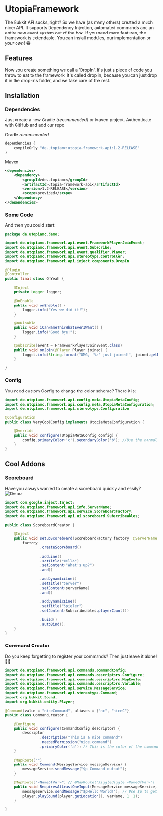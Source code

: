 
# UtopiaFramework

The Bukkit API sucks, right? So we have (as many others) created a much nicer API. It supports Dependency Injection, automated commands and an entire new event system out of the box. If you need more features, the framework is extendable. You can install modules, our implementation or *your own*! 😁



## Features

Now you create something we call a 'DropIn'. It's just a piece of code you throw to eat to the framework. It's called drop in, because you can just drop it in the drop-ins folder, and we take care of the rest.


## Installation

### Dependencies

Just create a new Gradle *(recommended)* or Maven project. Authenticate with GitHub and add our repo.

Gradle *recommended*
```groovy
dependencies {
    compileOnly "de.utopiamc:utopia-framework-api:1.2-RELEASE"
}
```

Maven
```xml
<dependencies>
    <dependency>
        <groupId>de.utopiamc</groupId>
        <artifactId>utopia-framework-api</artifactId>
        <version>1.2-RELEASE</version>
        <scope>provided</scope>
    </dependency>
</dependencies>
```

### Some Code

And then you could start:

```java
package de.utopiamc.demo;

import de.utopiamc.framework.api.event.FrameworkPlayerJoinEvent;
import de.utopiamc.framework.api.event.Subscribe;
import de.utopiamc.framework.api.event.qualifier.Player;
import de.utopiamc.framework.api.stereotype.Controller;
import de.utopiamc.framework.api.inject.components.DropIn;

@Plugin
@Controller
public final class OhYeah {

    @Inject
    private Logger logger;

    @OnEnable
    public void onEnable() {
        logger.info("Yes we did it!");
    }

    @OnDisable
    public void iCanNameThisWhatEverIWant() {
        logger.info("Good bye!");
    }

    @Subscribe(event = FrameworkPlayerJoinEvent.class)
    public void onJoin(@Player Player joined) {
        logget.info(String.format("OMG, '%s' just joined!", joined.getName()));
    }

}
```

### Config

You need custom Config to change the color scheme?
There it is: 

```java
import de.utopiamc.framework.api.config.meta.UtopiaMetaConfig;
import de.utopiamc.framework.api.config.meta.UtopiaMetaConfiguration;
import de.utopiamc.framework.api.stereotype.Configuration;

@Configuration
public class VeryCoolConfig implements UtopiaMetaConfiguration {

    @Override
    public void configure(UtopiaMetaConfig config) {
        config.primaryColor('c').secondaryColor('b'); //Use the normal Minecraft color codes!
    }
}
```

## Cool Addons
### Scoreboard
Have you always wanted to create a scoreboard quickly and easily? <br>
![Demo](https://media.discordapp.net/attachments/748504230738001961/1025148491426709504/unknown.png)
```java
import com.google.inject.Inject;
import de.utopiamc.framework.api.info.ServerName;
import de.utopiamc.framework.api.service.ScoreboardFactory;
import de.utopiamc.framework.api.ui.scoreboard.Subscribeables;

public class ScoreboardCreator {
    
    @Inject
    public void setupScoreboard(ScoreboardFactory factory, @ServerName String serverName) {
        factory
                .createScoreboard()
                
                .addLine()
                .setTitle("Hello")
                .setContent("What's up?")
                .and()
                
                .addDynamicLine()
                .setTitle("Server")
                .setContent(serverName)
                .and()
                
                .addDynamicLine()
                .setTitle("Spieler")
                .setContent(Subscribeables.playerCount())
                
                .build()
                .autoBind();
    }
}
```
### Command Creator
Do you keep forgetting to register your commands? Then just leave it alone! 🤟🏻
```java
import de.utopiamc.framework.api.commands.CommandConfig;
import de.utopiamc.framework.api.commands.descriptors.Configure;
import de.utopiamc.framework.api.commands.descriptors.MapRoute;
import de.utopiamc.framework.api.commands.descriptors.Variable;
import de.utopiamc.framework.api.service.MessageService;
import de.utopiamc.framework.api.stereotype.Command;
import org.bukkit.Sound;
import org.bukkit.entity.Player;

@Command(value = "niceCommand", aliases = {"nc", "niceC"})
public class CommandCreator {

    @Configure
    public void configure(CommandConfig descriptor) {
        descriptor
                .description("This is a nice command")
                .neededPermission("nice.command")
                .primaryColor('a'); // This is the color of the command Prefix
    }
    
    @MapRoute("")
    public void Command(MessageService messageService) {
        messageService.sendMessage("$p Command outout");
    }

    @MapRoute("<NameOfVar>") // @MapRoute("JiggleJiggle <NameOfVar>")
    public void RequiresAtLeastOneInput(MessageService messageService, Player player, @Variable("NameOfVar") Sound varName) {
        messageService.sendMessage("$pHello World!"); // Use $p to get the primaryColor
        player.playSound(player.getLocation(), varName, 1, 1);
    }

}
```
